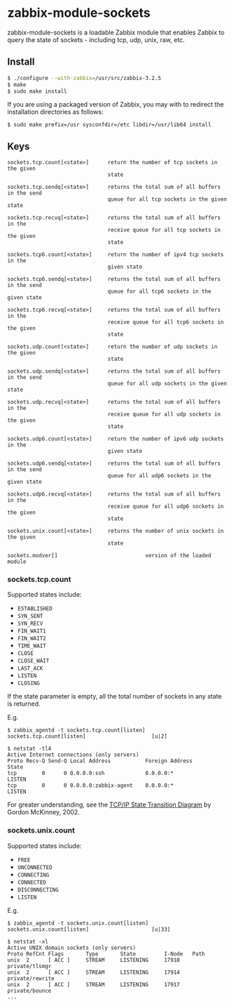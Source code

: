 # zabbix-module-sockets

zabbix-module-sockets is a loadable Zabbix module that enables Zabbix to query
the state of sockets - including tcp, udp, unix, raw, etc.

## Install

```bash
$ ./configure --with-zabbix=/usr/src/zabbix-3.2.5
$ make
$ sudo make install
```

If you are using a packaged version of Zabbix, you may with to redirect the
installation directories as follows:

```
$ sudo make prefix=/usr sysconfdir=/etc libdir=/usr/lib64 install
```

## Keys

```
sockets.tcp.count[<state>]      return the number of tcp sockets in the given
                                state

sockets.tcp.sendq[<state>]      returns the total sum of all buffers in the send
                                queue for all tcp sockets in the given state

sockets.tcp.recvq[<state>]      returns the total sum of all buffers in the
                                receive queue for all tcp sockets in the given
                                state

sockets.tcp6.count[<state>]     return the number of ipv4 tcp sockets in the
                                given state

sockets.tcp6.sendq[<state>]     returns the total sum of all buffers in the send
                                queue for all tcp6 sockets in the given state

sockets.tcp6.recvq[<state>]     returns the total sum of all buffers in the
                                receive queue for all tcp6 sockets in the given
                                state

sockets.udp.count[<state>]      return the number of udp sockets in the given
                                state

sockets.udp.sendq[<state>]      returns the total sum of all buffers in the send
                                queue for all udp sockets in the given state

sockets.udp.recvq[<state>]      returns the total sum of all buffers in the
                                receive queue for all udp sockets in the given
                                state

sockets.udp6.count[<state>]     return the number of ipv6 udp sockets in the
                                given state

sockets.udp6.sendq[<state>]     returns the total sum of all buffers in the send
                                queue for all udp6 sockets in the given state

sockets.udp6.recvq[<state>]     returns the total sum of all buffers in the
                                receive queue for all udp6 sockets in the given
                                state

sockets.unix.count[<state>]     returns the number of unix sockets in the given
                                state

sockets.modver[]                            version of the loaded module
```

### sockets.tcp.count

Supported states include:

- `ESTABLISHED`
- `SYN_SENT`
- `SYN_RECV`
- `FIN_WAIT1`
- `FIN_WAIT2`
- `TIME_WAIT`
- `CLOSE`
- `CLOSE_WAIT`
- `LAST_ACK`
- `LISTEN`
- `CLOSING`

If the state parameter is empty, all the total number of sockets in any state is
returned.

E.g.

    $ zabbix_agentd -t sockets.tcp.count[listen]
    sockets.tcp.count[listen]                     [u|2]

    $ netstat -tl4
    Active Internet connections (only servers)
    Proto Recv-Q Send-Q Local Address           Foreign Address         State
    tcp        0      0 0.0.0.0:ssh             0.0.0.0:*               LISTEN
    tcp        0      0 0.0.0.0:zabbix-agent    0.0.0.0:*               LISTEN

For greater understanding, see the [TCP/IP State Transition Diagram](http://www.cs.northwestern.edu/~agupta/cs340/project2/TCPIP_State_Transition_Diagram.pdf)
by Gordon McKinney, 2002.

### sockets.unix.count

Supported states include:

- `FREE`
- `UNCONNECTED`
- `CONNECTING`
- `CONNECTED`
- `DISCONNECTING`
- `LISTEN`

E.g.

    $ zabbix_agentd -t sockets.unix.count[listen]
    sockets.unix.count[listen]                    [u|33]

    $ netstat -xl
    Active UNIX domain sockets (only servers)
    Proto RefCnt Flags       Type       State         I-Node   Path
    unix  2      [ ACC ]     STREAM     LISTENING     17910    private/tlsmgr
    unix  2      [ ACC ]     STREAM     LISTENING     17914    private/rewrite
    unix  2      [ ACC ]     STREAM     LISTENING     17917    private/bounce
    ...
